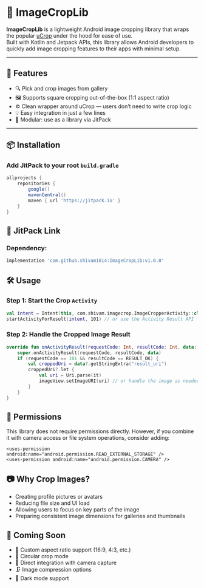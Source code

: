 # 📸 ImageCropLib

**ImageCropLib** is a lightweight Android image cropping library that wraps the popular [uCrop](https://github.com/Yalantis/uCrop) under the hood for ease of use.  
Built with Kotlin and Jetpack APIs, this library allows Android developers to quickly add image cropping features to their apps with minimal setup.

---

## 🚀 Features

- 🔍 Pick and crop images from gallery
- 🖼️ Supports square cropping out-of-the-box (1:1 aspect ratio)
- ⚙️ Clean wrapper around uCrop — users don’t need to write crop logic
- 💡 Easy integration in just a few lines
- 🧩 Modular: use as a library via JitPack

---

## 📦 Installation

### Add JitPack to your root `build.gradle`

```gradle
allprojects {
    repositories {
        google()
        mavenCentral()
        maven { url 'https://jitpack.io' }
    }
}
```

## 🔗 JitPack Link

### Dependency:
```gradle
implementation 'com.github.shivam1814:ImageCropLib:v1.0.0'
```

## 🛠️ Usage
### Step 1: Start the Crop `Activity`

```kotlin
val intent = Intent(this, com.shivam.imagecrop.ImageCropperActivity::class.java)
startActivityForResult(intent, 101) // or use the Activity Result API
```

### Step 2: Handle the Cropped Image Result

```kotlin
override fun onActivityResult(requestCode: Int, resultCode: Int, data: Intent?) {
    super.onActivityResult(requestCode, resultCode, data)
    if (requestCode == 101 && resultCode == RESULT_OK) {
        val croppedUri = data?.getStringExtra("result_uri")
        croppedUri?.let {
            val uri = Uri.parse(it)
            imageView.setImageURI(uri) // or handle the image as needed
        }
    }
}
```

## 📌 Permissions

This library does not require permissions directly. However, if you combine it with camera access or file system operations, consider adding:

```
<uses-permission android:name="android.permission.READ_EXTERNAL_STORAGE" />
<uses-permission android:name="android.permission.CAMERA" />
```

## 📷 Why Crop Images?

- Creating profile pictures or avatars
- Reducing file size and UI load
- Allowing users to focus on key parts of the image
- Preparing consistent image dimensions for galleries and thumbnails

## 🧭 Coming Soon

- 📐 Custom aspect ratio support (16:9, 4:3, etc.)
- 🔵 Circular crop mode
- 📸 Direct integration with camera capture
- 🗜️ Image compression options
- 🌙 Dark mode support
